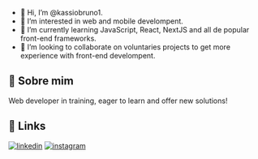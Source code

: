 - 👋 Hi, I’m @kassiobruno1.
- 👀 I’m interested in web and mobile develompent.
- 🌱 I’m currently learning JavaScript, React, NextJS and all de popular front-end frameworks.
- 💞️ I’m looking to collaborate on voluntaries projects to get more experience with front-end develompent.


## 🚀 Sobre mim
Web developer in training, eager to learn and offer new solutions!

## 🔗 Links

[![linkedin](https://img.shields.io/badge/linkedin-0A66C2?style=for-the-badge&logo=linkedin&logoColor=white)](https://www.linkedin.com/in/kaassio1/)
[![instagram](https://img.shields.io/badge/Instagram-DCDCDC?style=for-the-badge&logo=instagram&logoColor=purple)](https://instagram.com/kassioborge.s)

